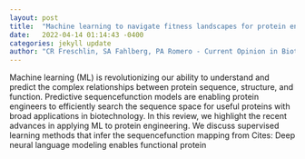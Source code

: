 ```yaml
---
layout: post
title:  "Machine learning to navigate fitness landscapes for protein engineering"
date:   2022-04-14 01:14:43 -0400
categories: jekyll update
author: "CR Freschlin, SA Fahlberg, PA Romero - Current Opinion in Biotechnology, 2022"
---
```

Machine learning (ML) is revolutionizing our ability to understand and predict the complex relationships between protein sequence, structure, and function. Predictive sequencefunction models are enabling protein engineers to efficiently search the sequence space for useful proteins with broad applications in biotechnology. In this review, we highlight the recent advances in applying ML to protein engineering. We discuss supervised learning methods that infer the sequencefunction mapping from Cites: Deep neural language modeling enables functional protein